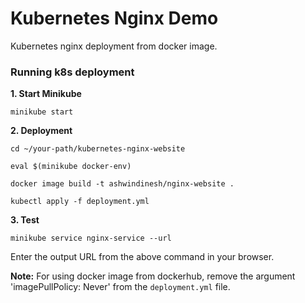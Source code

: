 # Kubernetes Nginx Demo

Kubernetes nginx deployment from docker image.

### Running k8s deployment

**1. Start Minikube**
```shell
minikube start
```

**2. Deployment**
```shell
cd ~/your-path/kubernetes-nginx-website

eval $(minikube docker-env)

docker image build -t ashwindinesh/nginx-website .

kubectl apply -f deployment.yml
```

**3. Test**
```shell
minikube service nginx-service --url
```

Enter the output URL from the above command in your browser.

**Note:** For using docker image from dockerhub, remove the argument 'imagePullPolicy: Never' from the `deployment.yml` file.
